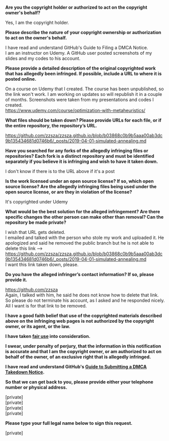 **Are you the copyright holder or authorized to act on the copyright owner's behalf?**

Yes, I am the copyright holder.

**Please describe the nature of your copyright ownership or authorization to act on the owner's behalf.**

I have read and understand GitHub's Guide to Filing a DMCA Notice.  
I am an instructor on Udemy. A GitHub user posted screenshots of my slides and my codes to his account.

**Please provide a detailed description of the original copyrighted work that has allegedly been infringed. If possible, include a URL to where it is posted online.**

On a course on Udemy that I created. The course has been unpublished, so the link won't work. I am working on updates so will republish it in a couple of months. Screenshots were taken from my presentations and codes I created.  
https://www.udemy.com/course/optimization-with-metaheuristics/

**What files should be taken down? Please provide URLs for each file, or if the entire repository, the repository’s URL.**

https://github.com/zzsza/zzsza.github.io/blob/b03868c0b9b5aaa00ab3dc9b135434681d0746b6/_posts/2019-04-01-simulated-annealing.md

**Have you searched for any forks of the allegedly infringing files or repositories? Each fork is a distinct repository and must be identified separately if you believe it is infringing and wish to have it taken down.**

I don't know if there is to the URL above if it's a post

**Is the work licensed under an open source license? If so, which open source license? Are the allegedly infringing files being used under the open source license, or are they in violation of the license?**

It's copyrighted under Udemy

**What would be the best solution for the alleged infringement? Are there specific changes the other person can make other than removal? Can the repository be made private?**

I wish that URL gets deleted.  
I emailed and talked with the person who stole my work and uploaded it. He apologized and said he removed the public branch but he is not able to delete this link --> https://github.com/zzsza/zzsza.github.io/blob/b03868c0b9b5aaa00ab3dc9b135434681d0746b6/_posts/2019-04-01-simulated-annealing.md  
I want this link taken down, please.

**Do you have the alleged infringer’s contact information? If so, please provide it.**

https://github.com/zzsza  
Again, I talked with him, he said he does not know how to delete that link. So please do not terminate his account, as I asked and he responded nicely. All I want is for that link to be removed.

**I have a good faith belief that use of the copyrighted materials described above on the infringing web pages is not authorized by the copyright owner, or its agent, or the law.**

**I have taken <a href="https://www.lumendatabase.org/topics/22">fair use</a> into consideration.**

**I swear, under penalty of perjury, that the information in this notification is accurate and that I am the copyright owner, or am authorized to act on behalf of the owner, of an exclusive right that is allegedly infringed.**

**I have read and understand GitHub's <a href="https://docs.github.com/articles/guide-to-submitting-a-dmca-takedown-notice/">Guide to Submitting a DMCA Takedown Notice</a>.**

**So that we can get back to you, please provide either your telephone number or physical address.**

[private]  
[private]  
[private]  
[private]

**Please type your full legal name below to sign this request.**

[private]
